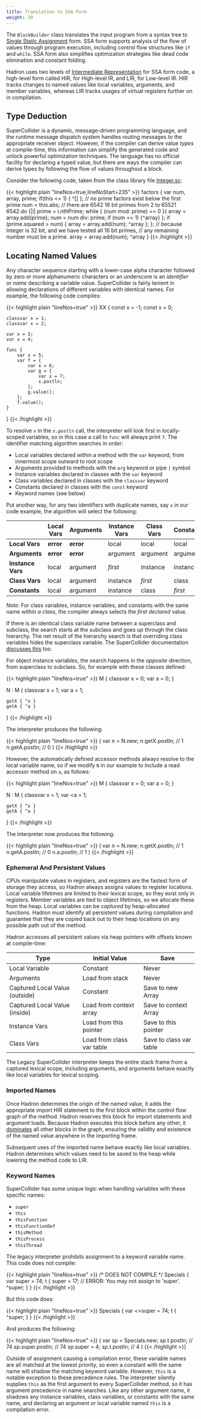 ```yaml
---
title: Translation to SSA Form
weight: 30
---
```


The `BlockBuilder` class translates the input program from a syntax tree to
[Single Static Assignment](https://en.wikipedia.org/wiki/Static_single_assignment_form) form. SSA form supports analysis of the flow of values
through program execution, including control flow structures like `if` and `while`. SSA form also simplifies
optimization strategies like dead code elimination and constant folding.

Hadron uses two levels of [Intermediate Representation](https://en.wikipedia.org/wiki/Intermediate_representation) for
SSA form code, a high-level form called HIR, for High-level IR, and LIR, for Low-level IR. HIR tracks changes to named
values like local variables, arguments, and member variables, whereas LIR tracks usages of virtual registers further on
in compilation.

## Type Deduction

SuperCollider is a dynamic, message-driven programming language, and the runtime message dispatch system handles routing
messages to the appropriate receiver object. However, if the compiler can derive value *types* at compile-time, this
information can simplify the generated code and unlock powerful optimization techniques. The language has no official
facility for declaring a typed value, but there are ways the compiler can derive types by following the flow of values 
throughout a block.

Consider the following code, taken from the class library file
[Integer.sc](https://github.com/supercollider/supercollider/blob/be060672f394c0a5054075f7318fdc8dedbb57b3/SCClassLibrary/Common/Math/Integer.sc#L235):

{{< highlight plain "lineNos=true,lineNoStart=235" >}}
factors {
    var num, array, prime;
    if(this <= 1) { ^[] }; // no prime factors exist below the first prime
    num = this.abs;
    // there are 6542 16 bit primes from 2 to 65521
    6542.do {|i|
        prime = i.nthPrime;
        while { (num mod: prime) == 0 }{
            array = array.add(prime);
            num = num div: prime;
            if (num == 1) {^array}
        };
        if (prime.squared > num) {
            array = array.add(num);
            ^array
        };
    };
    // because Integer is 32 bit, and we have tested all 16 bit primes,
    // any remaining number must be a prime.
    array = array.add(num);
    ^array
}
{{< /highlight >}}

## Locating Named Values

Any character sequence starting with a lower-case alpha character followed by zero or more alphanumeric characters or an
underscore is an *identifier* or *name* describing a variable value. SuperCollider is fairly lenient in allowing
declarations of different variables with identical names. For example, the following code compiles:

{{< highlight plain "lineNos=true" >}}
XX {
    const x = -1;
    const x = 0;

    classvar x = 1;
    classvar x = 2;

    var x = 3;
    var x = 4;

    func {
        var x = 5;
        var f = {
            var x = 6;
            var g = {
                var x = 7;
                x.postln;
            };
            g.value();
        };
        f.value();
    }
}
{{< /highlight >}}

To resolve `x` in the `x.postln` call, the interpreter will look first in locally-scoped variables, so in this case a
call to `func` will always print `7`. The identifier matching algorithm searches in order:

* Local variables declared within a method with the `var` keyword, from innermost scope outward to root scope
* Arguments provided to methods with the `arg` keyword or pipe `|` symbol
* Instance variables declared in classes with the `var` keyword
* Class variables declared in classes with the `classvar` keyword
* Constants declared in classes with the `const` keyword
* Keyword names (see below)

Put another way, for any two identifiers with duplicate names, say `x` in our code example, the algorithm will select
the following:

|                   | Local Vars | Arguments | Instance Vars | Class Vars | Constants |
|-------------------|------------|-----------|---------------|------------|-----------|
| **Local Vars**    | **error**  | **error** | local         | local      | local     |
| **Arguments**     | **error**  | **error** | argument      | argument   | argument  |
| **Instance Vars** | local      | argument  | *first*       | instance   | instance  |
| **Class Vars**    | local      | argument  | instance      | *first*    | class     |
| **Constants**     | local      | argument  | instance      | class      | *first*   |

*Note:* For class variables, instance variables, and constants with the same name *within a class*, the compiler always
selects the *first declared* value.

If there is an identical class variable name between a superclass and subclass, the search starts at the subclass and
goes up through the class hierarchy. The net result of the hierarchy search is that overriding class variables hides the
superclass variable. The SuperCollider documentation [discusses
this](https://doc.sccode.org/Guides/WritingClasses.html#Variable%20Scope) too.

For object instance variables, the search happens in the *opposite* direction, from superclass to subclass. So, for
example with these classes defined:

{{< highlight plain "lineNos=true" >}}
M {
    classvar x = 0;
    var a = 0;
}

N : M {
    classvar x = 1;
    var a = 1;

    getX { ^x }
    getA { ^a }
}
{{< /highlight >}}

The interpreter produces the following:

{{< highlight plain "lineNos=true" >}}
(
var n = N.new;
n.getX.postln;  // 1
n.getA.postln;  // 0
)
{{< /highlight >}}

However, the automatically defined accessor methods always resolve to the local variable name, so if we modify `N` in
our example to include a read accessor method on `a`, as follows:

{{< highlight plain "lineNos=true" >}}
M {
    classvar x = 0;
    var a = 0;
}

N : M {
    classvar x = 1;
    var <a = 1;

    getX { ^x }
    getA { ^a }
}
{{< /highlight >}}

The interpreter now produces the following:

{{< highlight plain "lineNos=true" >}}
(
var n = N.new;
n.getX.postln;  // 1
n.getA.postln;  // 0
n.a.postln;     // 1
)
{{< /highlight >}}

### Ephemeral And Persistent Values

CPUs manipulate values in registers, and registers are the fastest form of storage they access, so Hadron always assigns
values to register locations. Local variable lifetimes are limited to their lexical scope, so they exist only in
registers. Member variables are tied to object lifetimes, so we allocate these from the heap. Local variables can be
*captured* by heap-allocated functions. Hadron must identify all persistent values during compilation and guarantee that
they are copied back out to their heap locations on any possible path out of the method.

Hadron accesses all persistent values via heap pointers with offsets known at compile-time:

| Type                              | Initial Value             | Save                                 |
|-----------------------------------|---------------------------|--------------------------------------|
| Local Variable                    | Constant                  | Never                                |
| Arguments                         | Load from stack           | Never                                |
| Captured Local Value (outside)    | Constant                  | Save to new Array                    |
| Captured Local Value (inside)     | Load from context array   | Save to context Array                |
| Instance Vars                     | Load from this pointer    | Save to this pointer                 |
| Class Vars                        | Load from class var table | Save to class var table              |

The Legacy SuperCollider interpreter keeps the entire stack frame from a captured lexical scope, including arguments, and arguments behave exactly like local variables for lexical scoping.

### Imported Names

Once Hadron determines the origin of the named value, it adds the appropriate import HIR statement to the first block
within the control flow graph of the method. Hadron reserves this block for import statements and argument loads. Because Hadron executes this block before any other, it
[dominates](https://en.wikipedia.org/wiki/Dominator_(graph_theory)) all other blocks in the graph, ensuring the
validity and existence of the named value anywhere in the importing frame.

Subsequent uses of the imported name behave exactly like local variables. Hadron determines which values need to be
saved to the heap while lowering the method code to LIR.

### Keyword Names

SuperCollider has some unique logic when handling variables with these specific names:

 * `super`
 * `this`
 * `thisFunction`
 * `thisFunctionDef`
 * `thisMethod`
 * `thisProcess`
 * `thisThread`

The legacy interpreter prohibits assignment to a keyword variable name. This code does not compile:

{{< highlight plain "lineNos=true" >}}
/* DOES NOT COMPILE */
Specials {
    var super = 74;
    t {
        super = 17; // ERROR: You may not assign to 'super'.
        ^super;
    }
}
{{< /highlight >}}

But this code does:

{{< highlight plain "lineNos=true" >}}
Specials {
    var <>super = 74;
    t { ^super; }
}
{{< /highlight >}}

And produces the following:

{{< highlight plain "lineNos=true" >}}
(
var sp = Specials.new;
sp.t.postln;           // 74
sp.super.postln;       // 74
sp.super = 4;
sp.t.postln;           // 4
)
{{< /highlight >}}

Outside of assignment causing a compilation error, these variable names are all matched at the lowest priority, so even
a constant with the same name will shadow the matching keyword variable. However, `this` is a notable exception to these
precedence rules. The interpreter silently supplies `this` as the first argument to every SuperCollider method, so it
has argument precedence in name searches. Like any other argument name, it shadows any instance variables, class
variables, or constants with the same name, and declaring an argument or local variable named `this` is a compilation
error.
